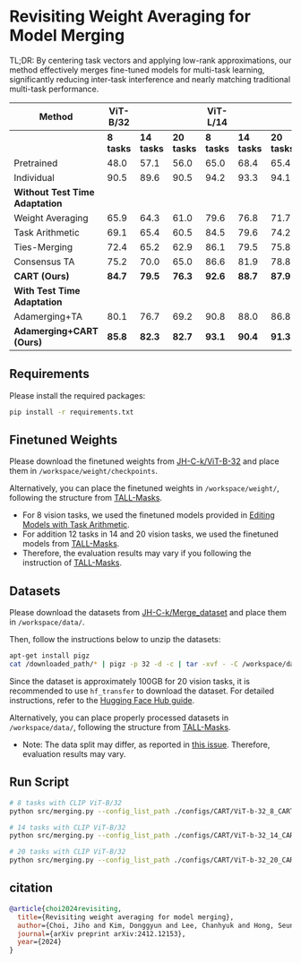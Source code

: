 # Revisiting Weight Averaging for Model Merging

TL;DR:  By centering task vectors and applying low-rank approximations, our method effectively merges fine-tuned models for multi-task learning, significantly reducing inter-task interference and nearly matching traditional multi-task performance.

| **Method**                      | **ViT-B/32** |              |              | **ViT-L/14** |              |              |
|---------------------------------|--------------|--------------|--------------|--------------|--------------|--------------|
|                                 | **8 tasks**  | **14 tasks** | **20 tasks** | **8 tasks**  | **14 tasks** | **20 tasks** |
| Pretrained                      | 48.0         | 57.1         | 56.0         | 65.0         | 68.4         | 65.4         |
| Individual                      | 90.5         | 89.6         | 90.5         | 94.2         | 93.3         | 94.1         |
| **Without Test Time Adaptation**|              |              |              |              |              |              |
| Weight Averaging                | 65.9         | 64.3         | 61.0         | 79.6         | 76.8         | 71.7         |
| Task Arithmetic                 | 69.1         | 65.4         | 60.5         | 84.5         | 79.6         | 74.2         |
| Ties-Merging                    | 72.4         | 65.2         | 62.9         | 86.1         | 79.5         | 75.8         |
| Consensus TA                    | 75.2         | 70.0         | 65.0         | 86.6         | 81.9         | 78.8         |
| **CART (Ours)**                 | **84.7**     | **79.5**     | **76.3**     | **92.6**     | **88.7**     | **87.9**     |
| **With Test Time Adaptation**   |              |              |              |              |              |              |
| Adamerging+TA                   | 80.1         | 76.7         | 69.2         | 90.8         | 88.0         | 86.8         |
| **Adamerging+CART (Ours)**      | **85.8**     | **82.3**     | **82.7**     | **93.1**     | **90.4**     | **91.3**     |


## Requirements

Please install the required packages:
```bash
pip install -r requirements.txt
```

## Finetuned Weights

Please download the finetuned weights from [JH-C-k/ViT-B-32](https://huggingface.co/JH-C-k/ViT-B-32/tree/main) and place them in `/workspace/weight/checkpoints`.

Alternatively, you can place the finetuned weights in `/workspace/weight/`, following the structure from [TALL-Masks](https://github.com/nik-dim/tall_masks).

- For 8 vision tasks, we used the finetuned models provided in [Editing Models with Task Arithmetic](https://github.com/mlfoundations/task_vectors).
- For addition 12 tasks in 14 and 20 vision tasks, we used the finetuned models from [TALL-Masks](https://github.com/nik-dim/tall_masks).
- Therefore, the evaluation results may vary if you following the instruction of [TALL-Masks](https://github.com/nik-dim/tall_masks).

## Datasets

Please download the datasets from [JH-C-k/Merge_dataset](https://huggingface.co/datasets/JH-C-k/Merge_dataset) and place them in `/workspace/data/`.

Then, follow the instructions below to unzip the datasets:
```bash
apt-get install pigz
cat /downloaded_path/* | pigz -p 32 -d -c | tar -xvf - -C /workspace/data/
```

Since the dataset is approximately 100GB for 20 vision tasks, it is recommended to use `hf_transfer` to download the dataset. For detailed instructions, refer to the [Hugging Face Hub guide](https://huggingface.co/docs/huggingface_hub/guides/download).

Alternatively, you can place properly processed datasets in `/workspace/data/`, following the structure from [TALL-Masks](https://github.com/nik-dim/tall_masks).

- Note: The data split may differ, as reported in [this issue](https://github.com/nik-dim/tall_masks/issues/1). Therefore, evaluation results may vary.

## Run Script

```bash
# 8 tasks with CLIP ViT-B/32
python src/merging.py --config_list_path ./configs/CART/ViT-b-32_8_CART.yaml

# 14 tasks with CLIP ViT-B/32
python src/merging.py --config_list_path ./configs/CART/ViT-b-32_14_CART.yaml

# 20 tasks with CLIP ViT-B/32
python src/merging.py --config_list_path ./configs/CART/ViT-b-32_20_CART.yaml
```


## citation
```bibtex
@article{choi2024revisiting,
  title={Revisiting weight averaging for model merging},
  author={Choi, Jiho and Kim, Donggyun and Lee, Chanhyuk and Hong, Seunghoon},
  journal={arXiv preprint arXiv:2412.12153},
  year={2024}
}
```

